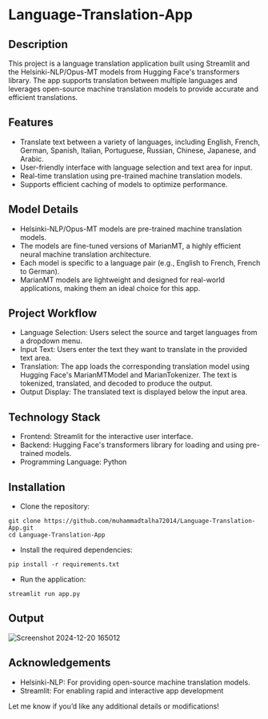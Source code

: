 
# Language-Translation-App

## Description
This project is a language translation application built using Streamlit and the Helsinki-NLP/Opus-MT models from Hugging Face's transformers library. The app supports translation between multiple languages and leverages open-source machine translation models to provide accurate and efficient translations.

## Features
- Translate text between a variety of languages, including English, French, German, Spanish, Italian, Portuguese, Russian, Chinese, Japanese, and Arabic.
- User-friendly interface with language selection and text area for input.
- Real-time translation using pre-trained machine translation models.
- Supports efficient caching of models to optimize performance.

## Model Details
- Helsinki-NLP/Opus-MT models are pre-trained machine translation models.
- The models are fine-tuned versions of MarianMT, a highly efficient neural machine translation architecture.
- Each model is specific to a language pair (e.g., English to French, French to German).
- MarianMT models are lightweight and designed for real-world applications, making them an ideal choice for this app.

## Project Workflow
- Language Selection: Users select the source and target languages from a dropdown menu.
- Input Text: Users enter the text they want to translate in the provided text area.
- Translation: The app loads the corresponding translation model using Hugging Face's MarianMTModel and MarianTokenizer. The text is tokenized, translated, and decoded to produce the output.
- Output Display: The translated text is displayed below the input area.

## Technology Stack
- Frontend: Streamlit for the interactive user interface.
- Backend: Hugging Face's transformers library for loading and using pre-trained models.
- Programming Language: Python


## Installation

- Clone the repository:

```http
git clone https://github.com/muhammadtalha72014/Language-Translation-App.git  
cd Language-Translation-App  
```
- Install the required dependencies:

```http
pip install -r requirements.txt
```
- Run the application:

```http
streamlit run app.py  
```
## Output

![Screenshot 2024-12-20 165012](https://github.com/user-attachments/assets/7c83ec2e-dcd3-48de-aa1d-5b4e33877ec2)

## Acknowledgements

 - Helsinki-NLP: For providing open-source machine translation models.
 - Streamlit: For enabling rapid and interactive app development

Let me know if you’d like any additional details or modifications!
